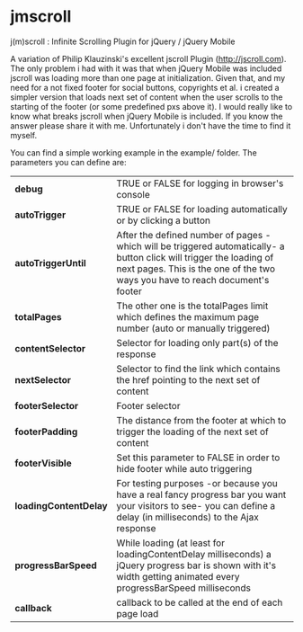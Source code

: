 jmscroll
========

j(m)scroll : Infinite Scrolling Plugin for jQuery / jQuery Mobile

A variation of Philip Klauzinski's excellent jscroll Plugin (<a href="http://jscroll.com">http://jscroll.com</a>). The only problem i had with it was that when jQuery Mobile was included jscroll was loading more than one page at initialization. Given that, and my need for a not fixed footer for social buttons, copyrights et al. i created a simpler version that loads next set of content when the user scrolls to the starting of the footer (or some predefined pxs above it). I would really like to know what breaks jscroll when jQuery Mobile is included. If you know the answer please share it with me. Unfortunately i don't have the time to find it myself.  

You can find a simple working example in the example/ folder. The parameters you can define are:

<table>
<tr>
 <td><b>debug</b></td>
 <td>TRUE or FALSE for logging in browser's console</td>
</tr>
<tr>
 <td><b>autoTrigger</b></td>
 <td>TRUE or FALSE for loading automatically or by clicking a button</td>
</tr>
<tr>
 <td><b>autoTriggerUntil</b></td>
 <td>After the defined number of pages -which will be triggered automatically- a button click will trigger the loading of next pages. This is the one of the two ways you have to reach document's footer</td>
</tr>
<tr>
 <td><b>totalPages</b></td>
 <td>The other one is the totalPages limit which defines the maximum page number (auto or manually triggered)</td>
</tr>
<tr>
 <td><b>contentSelector</b></td>
 <td>Selector for loading only part(s) of the response</td>
</tr>
<tr>
 <td><b>nextSelector</b></td>
 <td>Selector to find the link which contains the href pointing to the next set of content</td>
</tr>
<tr>
 <td><b>footerSelector</b></td>
 <td>Footer selector</td>
</tr>
<tr>
 <td><b>footerPadding</b></td>
 <td>The distance from the footer at which to trigger the loading of the next set of content</td>
</tr>
<tr>
 <td><b>footerVisible</b></td>
 <td>Set this parameter to FALSE in order to hide footer while auto triggering</td>
</tr>
<tr>
 <td><b>loadingContentDelay</b></td>
 <td>For testing purposes -or because you have a real fancy progress bar you want your visitors to see- you can define a delay (in milliseconds) to the Ajax response</td>
</tr>
<tr>
 <td><b>progressBarSpeed</b></td>
 <td>While loading (at least for loadingContentDelay milliseconds) a jQuery progress bar is shown with it's width getting animated every progressBarSpeed milliseconds</td>
</tr>
<tr>
 <td><b>callback</b></td>
 <td>callback to be called at the end of each page load</td>
</tr>
</table>
